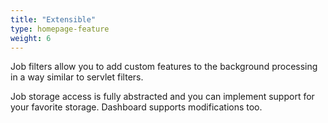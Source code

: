 ```yaml
---
title: "Extensible"
type: homepage-feature
weight: 6
---
```

Job filters allow you to add custom features to the background processing in a way similar to servlet filters.

Job storage access is fully abstracted and you can implement support for your favorite storage. Dashboard supports modifications too.